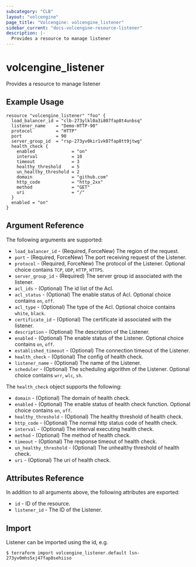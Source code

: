 ```yaml
---
subcategory: "CLB"
layout: "volcengine"
page_title: "Volcengine: volcengine_listener"
sidebar_current: "docs-volcengine-resource-listener"
description: |-
  Provides a resource to manage listener
---
```

# volcengine_listener
Provides a resource to manage listener
## Example Usage
```hcl
resource "volcengine_listener" "foo" {
  load_balancer_id = "clb-273ylkl0a3i807fap8t4unbsq"
  listener_name    = "Demo-HTTP-90"
  protocol         = "HTTP"
  port             = 90
  server_group_id  = "rsp-273yv0kir1vk07fap8tt9jtwg"
  health_check {
    enabled              = "on"
    interval             = 10
    timeout              = 3
    healthy_threshold    = 5
    un_healthy_threshold = 2
    domain               = "github.com"
    http_code            = "http_2xx"
    method               = "GET"
    uri                  = "/"
  }
  enabled = "on"
}
```
## Argument Reference
The following arguments are supported:
* `load_balancer_id` - (Required, ForceNew) The region of the request.
* `port` - (Required, ForceNew) The port receiving request of the Listener.
* `protocol` - (Required, ForceNew) The protocol of the Listener. Optional choice contains `TCP`, `UDP`, `HTTP`, `HTTPS`.
* `server_group_id` - (Required) The server group id associated with the listener.
* `acl_ids` - (Optional) The id list of the Acl.
* `acl_status` - (Optional) The enable status of Acl. Optional choice contains `on`, `off`.
* `acl_type` - (Optional) The type of the Acl. Optional choice contains `white`, `black`.
* `certificate_id` - (Optional) The certificate id associated with the listener.
* `description` - (Optional) The description of the Listener.
* `enabled` - (Optional) The enable status of the Listener. Optional choice contains `on`, `off`.
* `established_timeout` - (Optional) The connection timeout of the Listener.
* `health_check` - (Optional) The config of health check.
* `listener_name` - (Optional) The name of the Listener.
* `scheduler` - (Optional) The scheduling algorithm of the Listener. Optional choice contains `wrr`, `wlc`, `sh`.

The `health_check` object supports the following:

* `domain` - (Optional) The domain of health check.
* `enabled` - (Optional) The enable status of health check function. Optional choice contains `on`, `off`.
* `healthy_threshold` - (Optional) The healthy threshold of health check.
* `http_code` - (Optional) The normal http status code of health check.
* `interval` - (Optional) The interval executing health check.
* `method` - (Optional) The method of health check.
* `timeout` - (Optional) The response timeout of health check.
* `un_healthy_threshold` - (Optional) The unhealthy threshold of health check.
* `uri` - (Optional) The uri of health check.

## Attributes Reference
In addition to all arguments above, the following attributes are exported:
* `id` - ID of the resource.
* `listener_id` - The ID of the Listener.


## Import
Listener can be imported using the id, e.g.
```
$ terraform import volcengine_listener.default lsn-273yv0mhs5xj47fap8sehiiso
```


